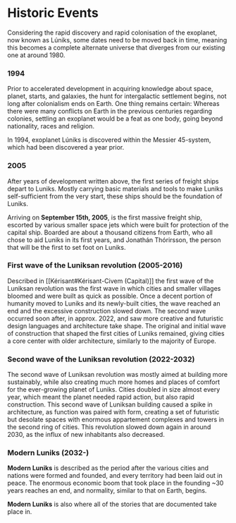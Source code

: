 # Historic Events

Considering the rapid discovery and rapid colonisation of the exoplanet, now known as Lúniks, some dates need to be moved back in time, meaning this becomes a complete alternate universe that diverges from our existing one at around 1980. 

### 1994 
Prior to accelerated development in acquiring knowledge about space, planet, starts, and galaxies, the hunt for intergalactic settlement begins, not long after colonialism ends on Earth. One thing remains certain: Whereas there were many conflicts on Earth in the previous centuries regarding colonies, settling an exoplanet would be a feat as one body, going beyond nationality, races and religion.

In 1994, exoplanet Lúniks is discovered within the Messier 45-system, which had been discovered a year prior. 

### 2005
After years of development written above, the first series of freight ships depart to Luniks. Mostly carrying basic materials and tools to make Luniks self-sufficient from the very start, these ships should be the foundation of Luniks. 

Arriving on **September 15th, 2005**, is the first massive freight ship, escorted by various smaller space jets which were built for protection of the capital ship. Boarded are about a thousand citizens from Earth, who all chose to aid Luniks in its first years, and Jonathán Thórirsson, the person that will be the first to set foot on Luniks. 


### First wave of the Luniksan revolution (2005-2016)
Described in [[Kérisant#Kérisant-Civem (Capital)]] the first wave of the Luniksan revolution was the first wave in which cities and smaller villages bloomed and were built as quick as possible. Once a decent portion of humanity moved to Luniks and its newly-built cities, the wave reached an end and the excessive construction slowed down. The second wave occurred soon after, in approx. 2022, and saw more creative and futuristic design languages and architecture take shape. The original and initial wave of construction that shaped the first cities of Luniks remained, giving cities a core center with older architecture, similarly to the majority of Europe.

### Second wave of the Luniksan revolution (2022-2032)
The second wave of Luniksan revolution was mostly aimed at building more sustainably, while also creating much more homes and places of comfort for the ever-growing planet of Luniks. Cities doubled in size almost every year, which meant the planet needed rapid action, but also rapid construction. This second wave of Luniksan building caused a spike in architecture, as function was paired with form, creating a set of futuristic but desolate spaces with enormous appartement complexes and towers in the second ring of cities. This revolution slowed down again in around 2030, as the influx of new inhabitants also decreased. 


### Modern Luniks (2032-)
**Modern Luniks** is described as the period after the various cities and nations were formed and founded, and every territory had been laid out in peace. The enormous economic boom that took place in the founding ~30 years reaches an end, and normality, similar to that on Earth, begins.

**Modern Luniks** is also where all of the stories that are documented take place in.
